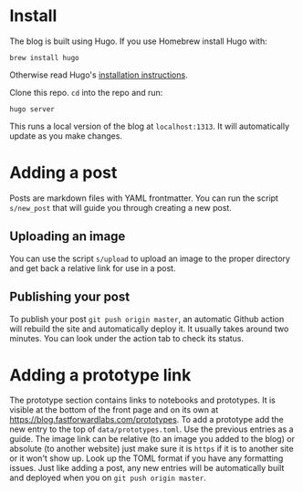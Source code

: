 # Install

The blog is built using Hugo. If you use Homebrew install Hugo with:

```
brew install hugo
```

Otherwise read Hugo's [installation instructions](https://gohugo.io/getting-started/installing).

Clone this repo. `cd` into the repo and run:

```
hugo server
```

This runs a local version of the blog at `localhost:1313`. It will automatically update as you make changes.

# Adding a post

Posts are markdown files with YAML frontmatter. You can run the script `s/new_post` that will guide you through creating a new post.

## Uploading an image

You can use the script `s/upload` to upload an image to the proper directory and get back a relative link for use in a post.

## Publishing your post

To publish your post `git push origin master`, an automatic Github action will rebuild the site and automatically deploy it. It usually takes around two minutes. You can look under the action tab to check its status.

# Adding a prototype link

The prototype section contains links to notebooks and prototypes. It is visible at the bottom of the front page and on its own at https://blog.fastforwardlabs.com/prototypes. To add a prototype add the new entry to the top of `data/prototypes.toml`. Use the previous entries as a guide. The image link can be relative (to an image you added to the blog) or absolute (to another website) just make sure it is `https` if it is to another site or it won't show up. Look up the TOML format if you have any formatting issues. Just like adding a post, any new entries will be automatically built and deployed when you on `git push origin master`.
